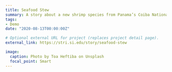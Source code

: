 ```yaml
---
title: Seafood Stew
summary: A story about a new shrimp species from Panama’s Coiba National Park featuring Matt Leray. 
tags:
- Demo
date: "2020-08-13T00:00:00Z"

# Optional external URL for project (replaces project detail page).
external_link: https://stri.si.edu/story/seafood-stew

image:
  caption: Photo by Toa Heftiba on Unsplash
  focal_point: Smart
---
```

